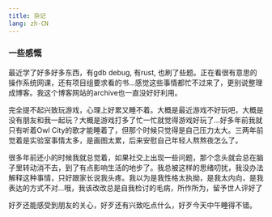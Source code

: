```yaml
---
title: 杂记
lang: zh-CN
---
```


### 一些感慨

最近学了好多好多东西，有gdb debug, 有rust, 也刷了些题。正在看很有意思的操作系统网课，还有项目组要求看的书...感觉这些事情都忙不过来了，更别说整理成博客。我这个博客网站的archive也一直没好好利用。

完全提不起兴致玩游戏，心理上好累又睡不着。大概是最近游戏不好玩吧，大概是没有朋友和我一起玩？大概是游戏打多了忙一忙就觉得游戏好玩了...好多年前我就只有听着Owl City的歌才能睡着了，但那个时候只觉得是自己压力太大。三两年前觉着是实验室事情太多，是画图太累，后来安慰自己年轻人熬熬夜怎么了。

很多年前还小的时候我就总觉着，如果社交上出现一些问题，那个念头就会总在脑子里转动消不去，到了有点影响生活的地步了。我总被这样的思绪叨扰，我没办法解释这种事情，只好跟家长说我头疼。我以为是我性格太执拗，是我太内向，是我表达的方式不对...哦，我该改改总是自我检讨的毛病，所作所为，留予世人评好了

好歹还能感受到朋友的关心，好歹还有兴致吃点什么，好歹今天中午睡得不错。